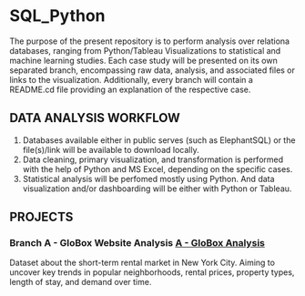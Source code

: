 # SQL_Python

The purpose of the present repository is to perform analysis over relationa databases, ranging from Python/Tableau Visualizations to statistical and machine learning studies. Each case study will be presented on its own separated branch, encompassing raw data, analysis, and associated files or links to the visualization. Additionally, every branch will contain a README.cd file providing an explanation of the respective case.

## DATA ANALYSIS WORKFLOW

1. Databases available either in  public serves (such as ElephantSQL) or the file(s)/link will be available to download locally.
2. Data cleaning, primary visualization, and transformation is performed with the help of Python and MS Excel, depending on the specific cases.
3. Statistical analysis will be perfomed mostly using Python. And data visualization and/or dashboarding will be either with Python or Tableau.


## PROJECTS

### Branch A - GloBox Website Analysis  [A - GloBox Analysis](../../tree/A---Globox_Website_Analysis)


Dataset about the short-term rental market in New York City. Aiming to uncover key trends in popular neighborhoods, rental prices, property types, length of stay, and demand over time.

